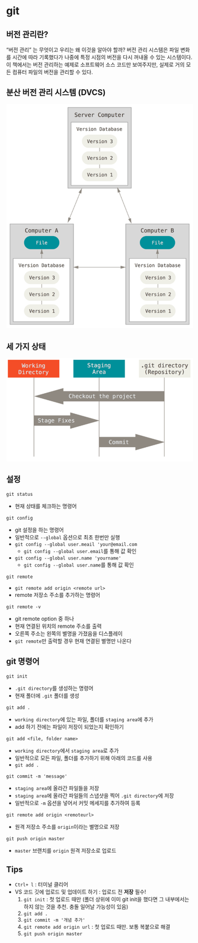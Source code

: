 # git

## 버전 관리란?
“버전 관리” 는 무엇이고 우리는 왜 이것을 알아야 할까? 버전 관리 시스템은 파일 변화를 시간에 따라 기록했다가 나중에 특정 시점의 버전을 다시 꺼내올 수 있는 시스템이다. 이 책에서는 버전 관리하는 예제로 소프트웨어 소스 코드만 보여주지만, 실제로 거의 모든 컴퓨터 파일의 버전을 관리할 수 있다.

## 분산 버전 관리 시스템 (DVCS)

![DVCS](./assets/distributed.png)


## 세 가지 상태

![areas](./assets/areas.png)

## 설정
```shell
git status
```
- 현재 상태를 체크하는 명령어

```shell
git config
```
- git 설정을 하는 명령어
- 일반적으로 `--global` 옵션으로 최초 한번만 실행
- `git config --global user.meail 'your@email.com`
    - `git config --global user.email`를 통해 값 확인
- `git config --global user.name 'yourname'`
    - `git config --global user.name`를 통해 값 확인

```shell
git remote
```
- `git remote add origin <remote url>`
- remote 저장소 주소를 추가하는 명령어

```shell
git remote -v
```
- git remote option 중 하나
- 현재 연결된 위치의 remote 주소를 출력
- 오른쪽 주소는 왼쪽의 별명을 가졌음을 디스플레이
- `git remote`만 출력할 경우 현재 연결된 별명만 나온다

##  git 명령어

```shell
git init
```
- `.git directory`를 생성하는 명령어
- 현재 폴더에 `.git` 폴더를 생성


```shell
git add .
```
- `working directory`에 있는 파일, 폴더를 `staging area`에 추가
- add 하기 전에는 파일이 저장이 되었는지 확인하기

```shell
git add <file, folder name>
```
- `working directory`에서 `staging area`로 추가
- 일반적으로 모든 파일, 폴더를 추가하기 위해 아래의 코드를 사용
- `git add .`


```shell
git commit -m 'message'
```

- `staging area`에 올라간 파일들을 저장
- `staging area`에 올라간 파일들의 스냅샷을 찍어 `.git directory`에 저장
- 일반적으로 `-m` 옵션을 넣어서 커밋 메세지를 추가하여 등록


```shell
git remote add origin <remoteurl>
```
- 원격 저장소 주소를 `origin`이라는 별명으로 저장


```shell
git push origin master
```
- `master` 브랜치를 `origin` 원격 저장소로 업로드

## Tips
- `Ctrl+ l` : 터미널 클리어
- VS 코드 깃에 업로드 및 업데이트 하기 : 업로드 전 **저장** 필수!
    1. `git init` : 첫 업로드 때만 (폴더 상위에 이미 git init을 했다면 그 내부에서는 하지 않는 것을 추천. 충돌 일어날 가능성이 있음)
    2. `git add .`
    3. `git commit -m '개념 추가'`
    4. `git remote add origin url` : 첫 업로드 때만. 보통 복붙으로 해결
    5. `git push origin master`

